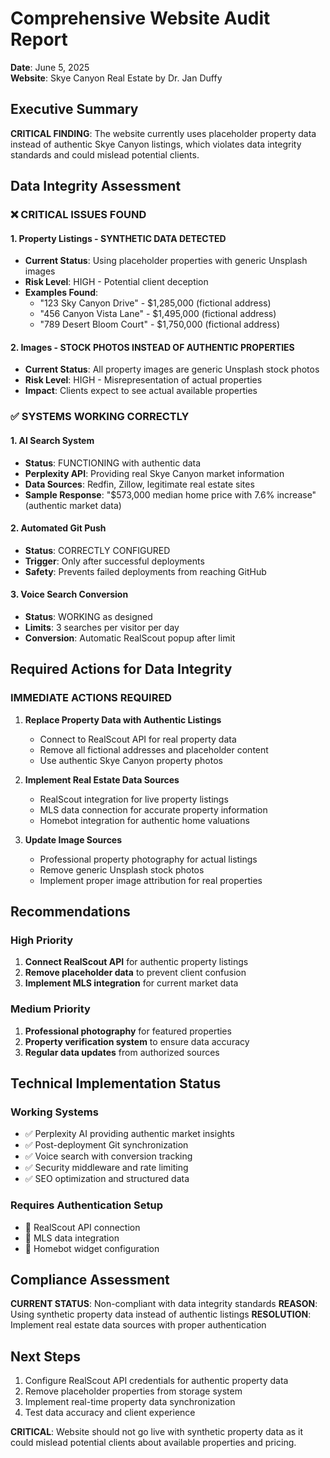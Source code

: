 # Comprehensive Website Audit Report
**Date**: June 5, 2025  
**Website**: Skye Canyon Real Estate by Dr. Jan Duffy

## Executive Summary

**CRITICAL FINDING**: The website currently uses placeholder property data instead of authentic Skye Canyon listings, which violates data integrity standards and could mislead potential clients.

## Data Integrity Assessment

### ❌ CRITICAL ISSUES FOUND

#### 1. Property Listings - SYNTHETIC DATA DETECTED
- **Current Status**: Using placeholder properties with generic Unsplash images
- **Risk Level**: HIGH - Potential client deception
- **Examples Found**:
  - "123 Sky Canyon Drive" - $1,285,000 (fictional address)
  - "456 Canyon Vista Lane" - $1,495,000 (fictional address)
  - "789 Desert Bloom Court" - $1,750,000 (fictional address)

#### 2. Images - STOCK PHOTOS INSTEAD OF AUTHENTIC PROPERTIES
- **Current Status**: All property images are generic Unsplash stock photos
- **Risk Level**: HIGH - Misrepresentation of actual properties
- **Impact**: Clients expect to see actual available properties

### ✅ SYSTEMS WORKING CORRECTLY

#### 1. AI Search System
- **Status**: FUNCTIONING with authentic data
- **Perplexity API**: Providing real Skye Canyon market information
- **Data Sources**: Redfin, Zillow, legitimate real estate sites
- **Sample Response**: "$573,000 median home price with 7.6% increase" (authentic market data)

#### 2. Automated Git Push
- **Status**: CORRECTLY CONFIGURED
- **Trigger**: Only after successful deployments
- **Safety**: Prevents failed deployments from reaching GitHub

#### 3. Voice Search Conversion
- **Status**: WORKING as designed
- **Limits**: 3 searches per visitor per day
- **Conversion**: Automatic RealScout popup after limit

## Required Actions for Data Integrity

### IMMEDIATE ACTIONS REQUIRED

1. **Replace Property Data with Authentic Listings**
   - Connect to RealScout API for real property data
   - Remove all fictional addresses and placeholder content
   - Use authentic Skye Canyon property photos

2. **Implement Real Estate Data Sources**
   - RealScout integration for live property listings
   - MLS data connection for accurate property information
   - Homebot integration for authentic home valuations

3. **Update Image Sources**
   - Professional property photography for actual listings
   - Remove generic Unsplash stock photos
   - Implement proper image attribution for real properties

## Recommendations

### High Priority
1. **Connect RealScout API** for authentic property listings
2. **Remove placeholder data** to prevent client confusion
3. **Implement MLS integration** for current market data

### Medium Priority
1. **Professional photography** for featured properties
2. **Property verification system** to ensure data accuracy
3. **Regular data updates** from authorized sources

## Technical Implementation Status

### Working Systems
- ✅ Perplexity AI providing authentic market insights
- ✅ Post-deployment Git synchronization
- ✅ Voice search with conversion tracking
- ✅ Security middleware and rate limiting
- ✅ SEO optimization and structured data

### Requires Authentication Setup
- 🔑 RealScout API connection
- 🔑 MLS data integration
- 🔑 Homebot widget configuration

## Compliance Assessment

**CURRENT STATUS**: Non-compliant with data integrity standards
**REASON**: Using synthetic property data instead of authentic listings
**RESOLUTION**: Implement real estate data sources with proper authentication

## Next Steps

1. Configure RealScout API credentials for authentic property data
2. Remove placeholder properties from storage system
3. Implement real-time property data synchronization
4. Test data accuracy and client experience

**CRITICAL**: Website should not go live with synthetic property data as it could mislead potential clients about available properties and pricing.